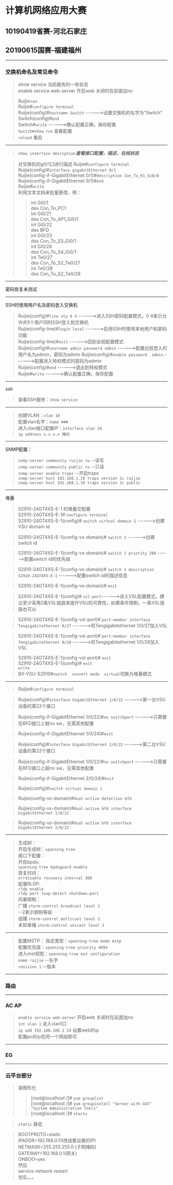 # 计算机网络应用大赛

## 10190419省赛-河北石家庄

## 20190615国赛-福建福州

----

### 交换机命名及常见命令

> show service 当前服务的一些状态  
enable service web-server   开启web
关闭时在前面加no

> Ruijie>`en`  
> Ruijie#`configure terminal`  
> Ruijie(config)#`hostname Switch`  ------>设置交换机的名字为"Switch"  
> Switch(config)#`end`  
> Switch#`write`     ------>确认配置正确，保存配置  
> `Switch#show run` 查看配置  
> `reload` 重启  

----
> `show interface desription`***查看接口配置，描述，在线状态***  


> 对交换机的g0/1口进行描述
> Ruijie#`configure terminal`  
> Ruijie(config)#`interface gigabitEthernet 0/1`  
> Ruijie(config-if-GigabitEthernet 0/1)#`description Con_To_R1_Gi0/0`
> Ruijie(config-if-GigabitEthernet 0/1)#`end`  
> Ruijie#`write`  
>利用文本文档来批量更改，例：  
>>int Gi0/1  
des Con_To_PC1  
int Gi0/21  
des Con_To_AP1_Gi0/1  
int Gi0/22  
des BFD  
int Gi0/23  
des Con_To_S3_Gi0/1  
int Gi0/24  
des Con_To_S4_Gi0/1  
int Te0/27  
des Con_To_S2_Te0/27  
int Te0/28  
des Con_To_S2_Te0/28  


----

密码恢复未测试

----

SSH时使用用户名及密码登入交换机

> Ruijie(config)#`line vty 0 4`                                            ------>进入SSH密码配置模式，0 4表示允许共5个用户同时SSH登入到交换机  
> Ruijie(config-line)#`login local`                                       ------>启用SSH时使用本地用户和密码功能  
> Ruijie(config-line)#`exit`                                                 ------>回到全局配置模式  
> Ruijie(config)#`username admin password admin`           ------>配置远程登入的用户名为admin，密码为admin
> Ruijie(config)#`enable password  admin`                    ------>配置进入特权模式的密码为admin  
> Ruijie(config)#`end`                                                        ------>退出到特权模式  
> Ruijie#`write`                                                                  ------>确认配置正确，保存配置  

----
ssh
> 查看SSH服务：`show service`  

----

> 创建VLAN：`vlan 10`  
配置vlan名字：`name ###`  
进入vlan接口配置IP：`interface vlan 10`  
`ip address x.x.x.x 掩码`  

----

SNMP配置：
> `snmp-server community ruijie rw`    --读写  
`snmp-server community public ro`    --只读  
`snmp-server enable traps`    --开启traps  
`snmp-server host 192.168.1.10 traps version 2c ruijie`  
`snmp-server host 192.168.1.10 traps version 2c public`  
----
堆叠  
> S2910-24GT4XS-E-1 的堆叠交配置  
S2910-24GT4XS-E-1# `configure terminal`  
S2910-24GT4XS-E-1(config)# `switch virtual domain 1`     ------>创建VSU domain id  

> S2910-24GT4XS-E-1(config-vs-domain)# `switch 1`          ------>创建switch id  

> S2910-24GT4XS-E-1(config-vs-domain)# `switch 1 priority 200`  ------>配置switch id的优先级  

> S2910-24GT4XS-E-1(config-vs-domain)# `switch 1 description S2910-24GT4XS-E-1`   ------>配置switch id的描述信息  

> S2910-24GT4XS-E-1(config-vs-domain)# `exit`  

> S2910-24GT4XS-E-1(config)# `vsl-port`------>进入VSL配置模式，建议至少采用2条VSL链路来提升VSU的可靠性，如果条件限制，一条VSL链路也可以  

> S2910-24GT4XS-E-1(config-vsl-port)# `port-member interface  Tengigabitethernet 0/27`  ------>将Tengigabitethernet 1/0/27加入VSL  

> S2910-24GT4XS-E-1(config-vsl-port)# `port-member interface  Tengigabitethernet 0/28`  ------>将Tengigabitethernet 1/0/28加入VSL  

>S2910-24GT4XS-E-1(config-vsl-port)# `exit`  
S2910-24GT4XS-E-1(config)# `exit`  
`write`  
> BX-VSU-S2910#`switch  convert mode  virtual`切换为堆叠模式  
----
> Ruijie#`configure terminal`  

> Ruijie(config)#`interface GigabitEthernet 1/0/22`  ------>第一台VSU设备的第22个接口

> Ruijie(config-if-GigabitEthernet 1/0/22)#`no switchport`   ------>只需要在BFD接口上敲no sw，无需其他配置

> Ruijie(config-if-GigabitEthernet 1/0/24)#`exit`

> Ruijie(config)#`interface GigabitEthernet 2/0/22`  ------>第二台VSU设备的第22个接口

> Ruijie(config-if-GigabitEthernet 1/0/22)#`no switchport`   ------>只需要在BFD接口上敲no sw，无需其他配置  

> Ruijie(config-if-GigabitEthernet 2/0/24)#`exit`  

> Ruijie(config)#`switch virtual domain 1`  

> Ruijie(config-vs-domain)#`dual-active detection bfd`

> Ruijie(config-vs-domain)#`dual-active bfd interface GigabitEthernet 1/0/22`

> Ruijie(config-vs-domain)#`dual-active bfd interface GigabitEthernet 2/0/22`
----

> 生成树：  
开启生成树：`spanning-tree`  
接口下配置：  
开启bpdu:  
`spanning-tree bpduguard enable`  
恢复时间：  
`errdisable recovery interval 300`  
配置RLDP:  
`rldp enable`  
`rldp port loop-detect shutdown-port`  
风暴限制：  
广播 `storm-control broadcast level 2`  
--2表示限制等级  
组播 `storm-control multicast level 2`  
未知单播 `storm-control unicast level 2`
  
----

> 配置MSTP：
指定类型：`spanning-tree mode mstp`  
配置优先级：`spanning-tree priority 4094`  
进入mst视图：`spanning-tree mst configuration`  
`name ruijie`   --名字  
`revision 1`     --版本  

----

### 路由

----

### AC AP

> `enable service web-server` 开启web 关闭时在前面加no  
`int vlan 1` 进入vlan1口  
`ip add 192.168.100.1 24` 设置web的ip  
配置pc的ip在同一个网段即可  

----

### EG

----

### 云平台部分

> 装图形化  
>> [root@localhost /]# `yum grouplist`  
[root@localhost /]# `yum groupinstall "Server with GUI" "System Administration Tools"`  
[root@localhost /]# `startx` 


> `static` 静态

> BOOTPROTO=static  
IPADDR=192.168.0.11(改成要设置的IP)  
NETMASK=255.255.255.0 (子网掩码)  
GATEWAY=192.168.0.1(网关)  
ONBOO=yes  
然后  
service network restart  
怕忘。。。


